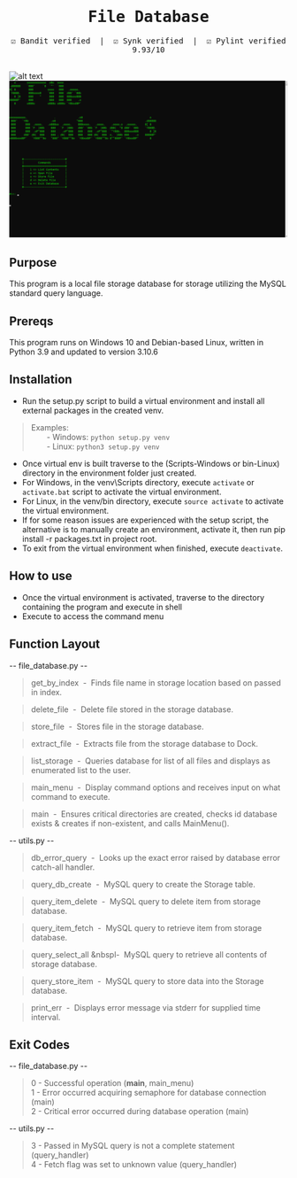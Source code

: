 <div align="center" style="font-family: monospace">
<h1>File Database</h1>
&#9745;&#65039; Bandit verified &nbsp;|&nbsp; &#9745;&#65039; Synk verified &nbsp;|&nbsp; &#9745;&#65039; Pylint verified 9.93/10
</div><br>

![alt text](https://github.com/ngimb64/File-Database/blob/main/FileDatabase.gif?raw=true)
![alt text](https://github.com/ngimb64/File-Database/blob/main/FileDatabase.png?raw=true)

## Purpose
This program is a local file storage database for storage utilizing the MySQL standard query language.

## Prereqs
This program runs on Windows 10 and Debian-based Linux, written in Python 3.9 and updated to version 3.10.6

## Installation
- Run the setup.py script to build a virtual environment and install all external packages in the created venv.

> Examples:<br> 
>       &emsp;&emsp;- Windows:  `python setup.py venv`<br>
>       &emsp;&emsp;- Linux:  `python3 setup.py venv`

- Once virtual env is built traverse to the (Scripts-Windows or bin-Linux) directory in the environment folder just created.
- For Windows, in the venv\Scripts directory, execute `activate` or `activate.bat` script to activate the virtual environment.
- For Linux, in the venv/bin directory, execute `source activate` to activate the virtual environment.
- If for some reason issues are experienced with the setup script, the alternative is to manually create an environment, activate it, then run pip install -r packages.txt in project root.
- To exit from the virtual environment when finished, execute `deactivate`.

## How to use
- Once the virtual environment is activated, traverse to the directory containing the program and execute in shell
- Execute to access the command menu

## Function Layout
-- file_database.py --
> get_by_index &nbsp;-&nbsp; Finds file name in storage location based on passed in index.

> delete_file &nbsp;-&nbsp; Delete file stored in the storage database.

> store_file &nbsp;-&nbsp; Stores file in the storage database.

> extract_file &nbsp;-&nbsp; Extracts file from the storage database to Dock.

> list_storage &nbsp;-&nbsp; Queries database for list of all files and displays as enumerated list 
> to the user.

> main_menu &nbsp;-&nbsp; Display command options and receives input on what command to execute.

> main &nbsp;-&nbsp; Ensures critical directories are created, checks id database exists & creates 
> if non-existent, and calls MainMenu().

-- utils.py --

> db_error_query &nbsp;-&nbsp; Looks up the exact error raised by database error catch-all handler.

> query_db_create &nbsp;-&nbsp; MySQL query to create the Storage table.

> query_item_delete &nbsp;-&nbsp; MySQL query to delete item from storage database.

> query_item_fetch &nbsp;-&nbsp; MySQL query to retrieve item from storage database.

> query_select_all &nbspl-&nbsp; MySQL query to retrieve all contents of storage database.

> query_store_item &nbsp;-&nbsp; MySQL query to store data into the Storage database.

> print_err &nbsp;-&nbsp; Displays error message via stderr for supplied time interval.

## Exit Codes
-- file_database.py --
> 0 - Successful operation (__main__, main_menu)<br>
> 1 - Error occurred acquiring semaphore for database connection (main)<br>
> 2 - Critical error occurred during database operation (main)

-- utils.py --
> 3 - Passed in MySQL query is not a complete statement (query_handler)<br>
> 4 - Fetch flag was set to unknown value (query_handler)